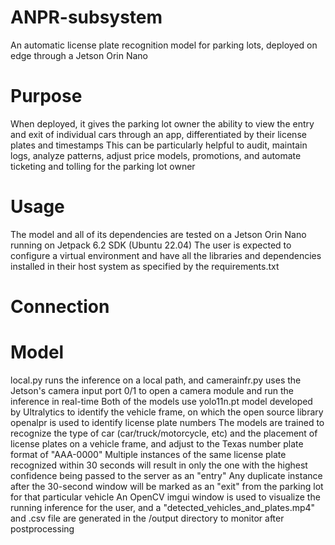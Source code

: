 # ANPR-subsystem
An automatic license plate recognition model for parking lots, deployed on edge through a Jetson Orin Nano

# Purpose
When deployed, it gives the parking lot owner the ability to view the entry and exit of individual cars through an app, differentiated by their license plates and timestamps
This can be particularly helpful to audit, maintain logs, analyze patterns, adjust price models, promotions, and automate ticketing and tolling for the parking lot owner

# Usage
The model and all of its dependencies are tested on a Jetson Orin Nano running on Jetpack 6.2 SDK (Ubuntu 22.04)
The user is expected to configure a virtual environment and have all the libraries and dependencies installed in their host system as specified by the requirements.txt

# Connection

# Model
local.py runs the inference on a local path, and camerainfr.py uses the Jetson's camera input port 0/1 to open a camera module and run the inference in real-time
Both of the models use yolo11n.pt model developed by Ultralytics to identify the vehicle frame, on which the open source library openalpr is used to identify license plate numbers
The models are trained to recognize the type of car (car/truck/motorcycle, etc) and the placement of license plates on a vehicle frame, and adjust to the Texas number plate format of "AAA-0000"
Multiple instances of the same license plate recognized within 30 seconds will result in only the one with the highest confidence being passed to the server as an "entry"
Any duplicate instance after the 30-second window will be marked as an "exit" from the parking lot for that particular vehicle
An OpenCV imgui window is used to visualize the running inference for the user, and a "detected_vehicles_and_plates.mp4" and .csv file are generated in the /output directory to monitor after postprocessing

